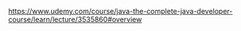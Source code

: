 

https://www.udemy.com/course/java-the-complete-java-developer-course/learn/lecture/3535860#overview

